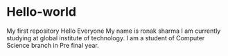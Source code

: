 # Hello-world
My first repository
Hello Everyone
My name is ronak sharma
I am currently studying at global institute of technology.
I am a student of Computer Science branch in Pre final year.

